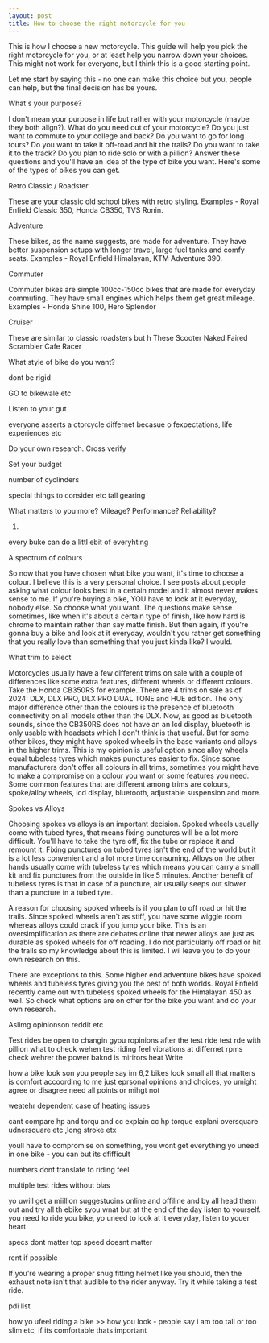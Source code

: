 ```yaml
---
layout: post
title: How to choose the right motorcycle for you
---
```

This is how I choose a new motorcycle. This guide will help you pick the right motorcycle for you, or at least help you narrow down your choices. This might not work for everyone, but I think this is a good starting point.

Let me start by saying this - no one can make this choice but you, people can help, but the final decision has be yours.

What's your purpose?

I don't mean your purpose in life but rather with your motorcycle (maybe they both align?). What do you need out of your motorcycle? Do you just want to commute to your college and back? Do you want to go for long tours? Do you want to take it off-road and hit the trails? Do you want to take it to the track? Do you plan to ride solo or with a pillion? Answer these questions and you'll have an idea of the type of bike you want. Here's some of the types of bikes you can get.

Retro Classic / Roadster

These are your classic old school bikes with retro styling.
Examples - Royal Enfield Classic 350, Honda CB350, TVS Ronin.

Adventure

These bikes, as the name suggests, are made for adventure. They have better suspension setups with longer travel, large fuel tanks and comfy seats.
Examples - Royal Enfield Himalayan, KTM Adventure 390.

Commuter

Commuter bikes are simple 100cc-150cc bikes that are made for everyday commuting. They have small engines which helps them get great mileage.
Examples - Honda Shine 100, Hero Splendor

Cruiser

These are similar to classic roadsters but h
These
Scooter
Naked
Faired
Scrambler
Cafe Racer

What style of bike do you want?

dont be rigid

GO to bikewale etc

Listen to your gut

everyone asserts a otorcycle differnet becasue o fexpectations, life experiences etc

Do your own research. Cross verify

Set your budget


number of cyclinders




special things to consider etc tall gearing

What matters to you more? Mileage? Performance? Reliability?

1. 

every buke can do a littl ebit of everyhting


A spectrum of colours

So now that you have chosen what bike you want, it's time to choose a colour. I believe this is a very personal choice. I see posts about people asking what colour looks best in a certain model and it almost never makes sense to me. If you're buying a bike, YOU have to look at it everyday, nobody else. So choose what you want. The questions make sense sometimes, like when it's about a certain type of finish, like how hard is chrome to maintain rather than say matte finish. But then again, if you're gonna buy a bike and look at it everyday, wouldn't you rather get something that you really love than something that you just kinda like? I would.   

What trim to select

Motorcycles usually have a few different trims on sale with a couple of differences like some extra features, different wheels or different colours. Take the Honda CB350RS for example. There are 4 trims on sale as of 2024: DLX, DLX PRO, DLX PRO DUAL TONE and HUE edition. The only major difference other than the colours is the presence of bluetooth connectivity on all models other than the DLX. Now, as good as bluetooth sounds, since the CB350RS does not have an an lcd display, bluetooth is only usable with headsets which I don't think is that useful. But for some other bikes, they might have spoked wheels in the base variants and alloys in the higher trims. This is my opinion is useful option since alloy wheels equal tubeless tyres which makes punctures easier to fix. Since some manufacturers don't offer all colours in all trims, sometimes you might have to make a compromise on a colour you want or some features you need. Some common features that are different among trims are colours, spoke/alloy wheels, lcd display, bluetooth, adjustable suspension and more. 

Spokes vs Alloys

Choosing spokes vs alloys is an important decision. Spoked wheels usually come with tubed tyres, that means fixing punctures will be a lot more difficult. You'll have to take the tyre off, fix the tube or replace it and remount it. Fixing punctures on tubed tyres isn't the end of the world but it is a lot less convenient and a lot more time consuming. Alloys on the other hands usually come with tubeless tyres which means you can carry a small kit and fix punctures from the outside in like 5 minutes. Another benefit of tubeless tyres is that in case of a puncture, air usually seeps out slower than a puncture in a tubed tyre. 

A reason for choosing spoked wheels is if you plan to off road or hit the trails. Since spoked wheels aren't as stiff, you have some wiggle room whereas alloys could crack if you jump your bike. This is an oversimplification as there are debates online that newer alloys are just as durable as spoked wheels for off roading. I do not particularly off road or hit the trails so my knowledge about this is limited. I wil leave you to do your own research on this.

There are exceptions to this. Some higher end adventure bikes have spoked wheels and tubeless tyres giving you the best of both worlds. Royal Enfield recently came out with tubeless spoked wheels for the Himalayan 450 as well. So check what options are on offer for the bike you want and do your own research.


Aslimg opinionson reddit etc

Test rides
be open to changin gyou ropinions after the test ride
test rde with pillion
what to check wehen test riding
feel vibrations at differnet rpms
check wehrer the power baknd is
mirirors
heat
Write

how a bike look son you
people say im 6,2 bikes look small
all that matters is comfort accoording to me
just eprsonal opinions and choices, yo umight agree or disagree need all points or mihgt not

weatehr dependent case of heating issues

cant compare hp and torqu and cc
explain cc hp torque
explani oversquare udnersquare etc ,long stroke etx

youll have to compromise on something, you wont get everything yo uneed in one bike - you can but its dfifficult

numbers dont translate to riding feel

multiple test rides without bias

yo uwill get a miillion suggestuoins online and offiline and by all head them out and try all th ebike syou wnat but at the end of the day listen to yourself. you need to ride you bike, yo uneed to look at it everyday, listen to youer heart


specs dont matter
top speed doesnt matter

rent if possible

If you're wearing a proper snug fitting helmet like you should, then the exhaust note isn't that audible to the rider anyway. Try it while taking a test ride.

pdi list

how yo ufeel riding a bike >> how you look - people say i am too tall or too slim etc, if its comfortable thats important